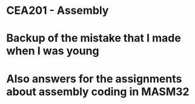 # CEA201 - Assembly
#
# Backup of the mistake that I made when I was young
# Also answers for the assignments about assembly coding in MASM32
